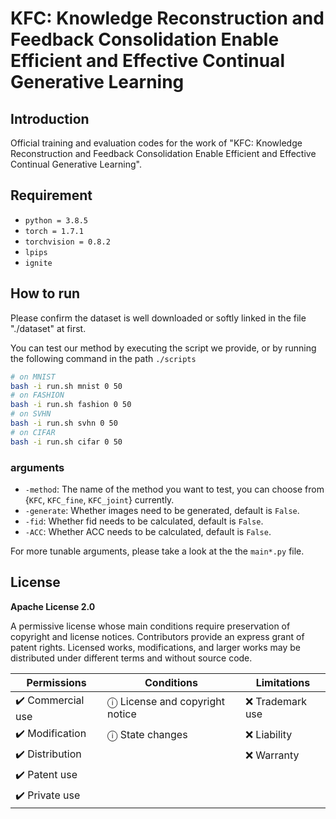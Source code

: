 # KFC: Knowledge Reconstruction and Feedback Consolidation Enable Efficient and Effective Continual Generative Learning

## Introduction

Official training and evaluation codes for the work of "KFC: Knowledge Reconstruction and Feedback Consolidation Enable Efficient and Effective Continual Generative Learning".

## Requirement

- `python = 3.8.5`
- `torch = 1.7.1`
- `torchvision = 0.8.2`
- `lpips`
- `ignite  `

## How to run

Please confirm the dataset is well downloaded or softly linked in the file  "./dataset" at first.

You can test our method by executing the script we provide, or by running the following command in the path `./scripts`

```sh
# on MNIST
bash -i run.sh mnist 0 50
# on FASHION
bash -i run.sh fashion 0 50
# on SVHN
bash -i run.sh svhn 0 50
# on CIFAR
bash -i run.sh cifar 0 50
```

### arguments

- `-method`: The name of the method you want to test, you can choose from {`KFC`, `KFC_fine`,  `KFC_joint`} currently.
- `-generate`: Whether images need to be generated, default is `False`.
- `-fid`:  Whether fid needs to be calculated, default is `False`.
- `-ACC`:  Whether ACC needs to be calculated, default is `False`.

For more tunable arguments, please take a look at the the `main*.py` file.

## License

**Apache License 2.0**

A permissive license whose main conditions require preservation of copyright and license notices. Contributors provide an express grant of patent rights. Licensed works, modifications, and larger works may be distributed under different terms and without source code.

| Permissions         | Conditions                      | Limitations       |
| ------------------- | ------------------------------- | ----------------- |
| ✔️ Commercial use | ⓘ License and copyright notice | ❌  Trademark use |
| ✔️ Modification   | ⓘ State changes                | ❌ Liability      |
| ✔️ Distribution   |                                 | ❌  Warranty      |
| ✔️ Patent use     |                                 |                   |
| ✔️ Private use    |                                 |                   |
